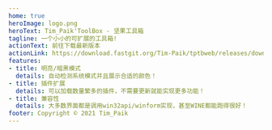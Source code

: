```yaml
---
home: true
heroImage: logo.png
heroText: Tim_Paik'ToolBox - 坚果工具箱
tagline: 一个小小的可扩展的工具箱!
actionText: 前往下载最新版本
actionLink: https://download.fastgit.org/Tim-Paik/tptbweb/releases/download/0.1.4/TPToolBox-0.1.4.zip
features:
- title: 明亮/暗黑模式
  details: 自动检测系统模式并且展示合适的颜色！
- title: 插件扩展
  details: 可以加载数量繁多的插件，不需要更新就能实现更多功能！
- title: 兼容性
  details: 大多数界面都是调用win32api/winform实现，甚至WINE都能跑得很好！
footer: Copyright © 2021 Tim_Paik
---
```

